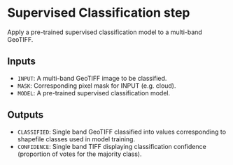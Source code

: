 # Supervised Classification step

Apply a pre-trained supervised classification model to a multi-band GeoTIFF.

## Inputs

- `INPUT`: A multi-band GeoTIFF image to be classified.
- `MASK`: Corresponding pixel mask for INPUT (e.g. cloud).
- `MODEL`: A pre-trained supervised classification model.

## Outputs

- `CLASSIFIED`: Single band GeoTIFF classified into values corresponding to
 shapefile classes used in model training.
- `CONFIDENCE`: Single band TIFF displaying classification confidence 
(proportion of votes for the majority class).
